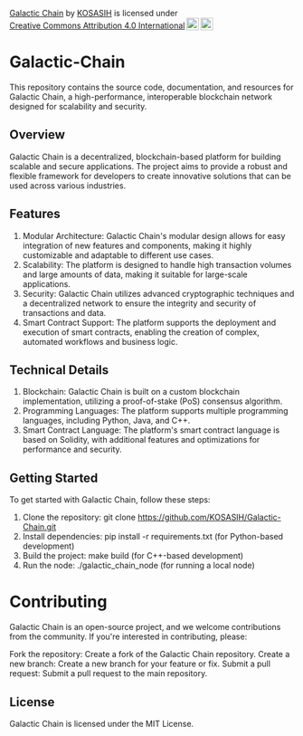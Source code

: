 <p xmlns:cc="http://creativecommons.org/ns#" xmlns:dct="http://purl.org/dc/terms/"><a property="dct:title" rel="cc:attributionURL" href="https://github.com/KOSASIH/Galactic-Chain">Galactic Chain</a> by <a rel="cc:attributionURL dct:creator" property="cc:attributionName" href="https://www.linkedin.com/in/kosasih-81b46b5a">KOSASIH</a> is licensed under <a href="https://creativecommons.org/licenses/by/4.0/?ref=chooser-v1" target="_blank" rel="license noopener noreferrer" style="display:inline-block;">Creative Commons Attribution 4.0 International<img style="height:22px!important;margin-left:3px;vertical-align:text-bottom;" src="https://mirrors.creativecommons.org/presskit/icons/cc.svg?ref=chooser-v1" alt=""><img style="height:22px!important;margin-left:3px;vertical-align:text-bottom;" src="https://mirrors.creativecommons.org/presskit/icons/by.svg?ref=chooser-v1" alt=""></a></p>

# Galactic-Chain
This repository contains the source code, documentation, and resources for Galactic Chain, a high-performance, interoperable blockchain network designed for scalability and security. 

## Overview

Galactic Chain is a decentralized, blockchain-based platform for building scalable and secure applications. The project aims to provide a robust and flexible framework for developers to create innovative solutions that can be used across various industries.

## Features

1. Modular Architecture: Galactic Chain's modular design allows for easy integration of new features and components, making it highly customizable and adaptable to different use cases.
2. Scalability: The platform is designed to handle high transaction volumes and large amounts of data, making it suitable for large-scale applications.
3. Security: Galactic Chain utilizes advanced cryptographic techniques and a decentralized network to ensure the integrity and security of transactions and data.
4. Smart Contract Support: The platform supports the deployment and execution of smart contracts, enabling the creation of complex, automated workflows and business logic.

## Technical Details

1. Blockchain: Galactic Chain is built on a custom blockchain implementation, utilizing a proof-of-stake (PoS) consensus algorithm.
2. Programming Languages: The platform supports multiple programming languages, including Python, Java, and C++.
3. Smart Contract Language: The platform's smart contract language is based on Solidity, with additional features and optimizations for performance and security.

## Getting Started

To get started with Galactic Chain, follow these steps:

1. Clone the repository: git clone https://github.com/KOSASIH/Galactic-Chain.git
2. Install dependencies: pip install -r requirements.txt (for Python-based development)
3. Build the project: make build (for C++-based development)
4. Run the node: ./galactic_chain_node (for running a local node)

# Contributing

Galactic Chain is an open-source project, and we welcome contributions from the community. If you're interested in contributing, please:

Fork the repository: Create a fork of the Galactic Chain repository.
Create a new branch: Create a new branch for your feature or fix.
Submit a pull request: Submit a pull request to the main repository.

## License

Galactic Chain is licensed under the MIT License.

